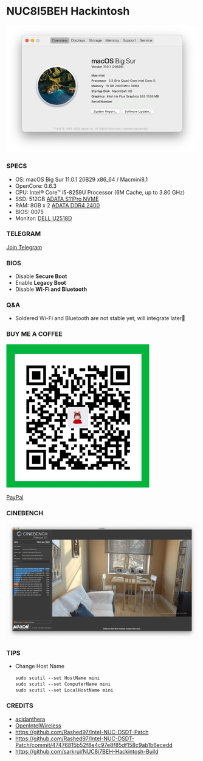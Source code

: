 # NUC8I5BEH Hackintosh

![Hackintosh](misc/ZmJlNmVkMTJj.png)

### SPECS
+ OS: macOS Big Sur 11.0.1 20B29 x86_64 / Macmini8,1
+ OpenCore: 0.6.3
+ CPU: Intel® Core™ i5-8259U Processor (6M Cache, up to 3.80 GHz)
+ SSD: 512GB [ADATA S11Pro NVME](https://union-click.jd.com/jdc?e=&p=AyIGZRprFQMTBlQeUhwDFABcKx9KWkxYZUIeUENQDEsFA1BWThgJBABAHUBZCQUdRUFGGRJDD1MdQlUQQwVKDFRXFk8jQA4SBlQaWhALGwZTHFIlUERQV1gbFHJ3BglDUmhCYXgWWQcLVB4LZRprFQMTB1MeXxwGEjdlG1wlVHwHVBpaFAMTAVUeaxQyEgNSEloWARMPVhhfETIVB1wrWxwBFQRWHV8VBhFpFCtrJQEiN2UbaxYyUGlVGlsWBBsDUh8PFwQXVwIaUxIEF1NSSQ9BBBQEAB1bFDIQBlQfUg%3D%3D)
+ RAM: 8GB x 2 [ADATA DDR4 2400](https://union-click.jd.com/jdc?e=&p=AyIGZRteEgYSAVEcWRQyEARSGV0RAxAFVR5rUV1KWQorAlBHU0VeBUVNR0ZbSkdETlcNVQtHRVNSUVNLXANBRA1XB14DS10cQQVYD21XHgVWHFkTBhMFVxteJUZOXRUcBEFXcl8NXxNSHBsHMEIPUnIeC2UaaxUDEwdTHl8cBhI3ZRtcJUN8B1QaWBEEEwFlGmsVBhUOVBhYFQoRAF0SaxICGzdVElgSAREBURtfFmxTN2UrWCUyIgdlGGtXbEdXBh5fQgEaAlJLDBAEFQ9cGAlFBkEPVUsMFQFCAldLaxcDEwNc)
+ BIOS: 0075
+ Monitor: [DELL U2518D](https://union-click.jd.com/jdc?e=&p=AyIGZRtaHAAaAFUdWh0yEQZdHVoTAhsCVRhrUV1KWQorAlBHU0VeBUVNR0ZbSkdETlcNVQtHRVNSUVNLXANBRA1XB14DS10cQQVYD21XHgRUE10UBBIOUBtYJV1KRgVPGRwHcEQraAlXQE9%2FIWs9ZmIeC2UaaxUDEwdTHl8cBhI3ZRtcJUN8AVYfWhIFIgZlG18TABIPVRpTEAsQBWUcWxwyEg5WHFgWBBYHURg1VDIiN1YrayUCIgRlWTVHVxQDB0lTHAMUDlYeUhECG1IGGAkcARZTVR1dHQcSAmUZWhQGGw%3D%3D)

### TELEGRAM
[Join Telegram](https://t.me/hackintash)


### BIOS
+ Disable __Secure Boot__
+ Enable __Legacy Boot__
+ Disable __Wi-Fi and Bluetooth__


### Q&A
+ Soldered Wi-Fi and Bluetooth are not stable yet, will integrate later🍻

### BUY ME A COFFEE
![Buy Me A Coffee](misc/WechatPay.png)

[PayPal](https://www.paypal.me/iore)


### CINEBENCH
![Cinebench](misc/cinebench.png)

### TIPS
+ Change Host Name
	```
	sudo scutil --set HostName mini
	sudo scutil --set ComputerName mini
	sudo scutil --set LocalHostName mini
	```

### CREDITS
+ [acidanthera](https://github.com/acidanthera/OpenCorePkg)
+ [OpenIntelWireless](https://github.com/OpenIntelWireless/itlwm)
+ https://github.com/Rashed97/Intel-NUC-DSDT-Patch
+ https://github.com/Rashed97/Intel-NUC-DSDT-Patch/commit/47476815b52f8e4c97e8f85df158c9ab1b6ecedd
+ https://github.com/sarkrui/NUC8i7BEH-Hackintosh-Build
